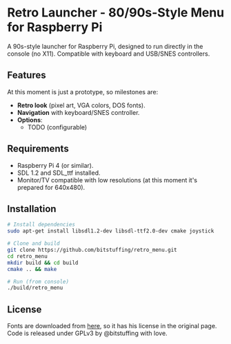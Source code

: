 # Retro Launcher - 80/90s-Style Menu for Raspberry Pi

A 90s-style launcher for Raspberry Pi, designed to run directly in the console (no X11). Compatible with keyboard and USB/SNES controllers.

## Features
At this moment is just a prototype, so milestones are:

- **Retro look** (pixel art, VGA colors, DOS fonts).
- **Navigation** with keyboard/SNES controller.
- **Options**:
    - TODO (configurable)

## Requirements
- Raspberry Pi 4 (or similar).
- SDL 1.2 and SDL_ttf installed.
- Monitor/TV compatible with low resolutions (at this moment it's prepared for 640x480).

## Installation
```bash
# Install dependencies
sudo apt-get install libsdl1.2-dev libsdl-ttf2.0-dev cmake joystick

# Clone and build
git clone https://github.com/bitstuffing/retro_menu.git
cd retro_menu
mkdir build && cd build
cmake .. && make

# Run (from console)
./build/retro_menu
```

## License
Fonts are downloaded from [here](https://www.dafont.com), so it has his license in the original page.
Code is released under GPLv3 by @bitstuffing with love. 